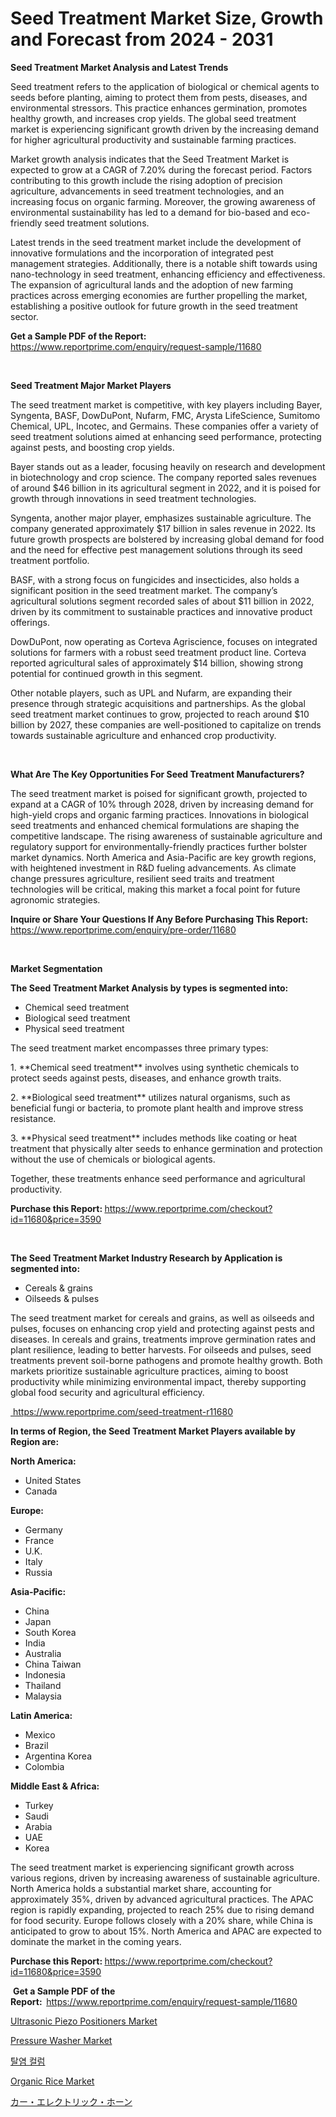 <p><h1>Seed Treatment Market Size, Growth and Forecast from 2024 - 2031</h1></p><p><strong>Seed Treatment Market Analysis and Latest Trends</strong></p>
<p><p>Seed treatment refers to the application of biological or chemical agents to seeds before planting, aiming to protect them from pests, diseases, and environmental stressors. This practice enhances germination, promotes healthy growth, and increases crop yields. The global seed treatment market is experiencing significant growth driven by the increasing demand for higher agricultural productivity and sustainable farming practices.</p><p>Market growth analysis indicates that the Seed Treatment Market is expected to grow at a CAGR of 7.20% during the forecast period. Factors contributing to this growth include the rising adoption of precision agriculture, advancements in seed treatment technologies, and an increasing focus on organic farming. Moreover, the growing awareness of environmental sustainability has led to a demand for bio-based and eco-friendly seed treatment solutions.</p><p>Latest trends in the seed treatment market include the development of innovative formulations and the incorporation of integrated pest management strategies. Additionally, there is a notable shift towards using nano-technology in seed treatment, enhancing efficiency and effectiveness. The expansion of agricultural lands and the adoption of new farming practices across emerging economies are further propelling the market, establishing a positive outlook for future growth in the seed treatment sector.</p></p>
<p><strong>Get a Sample PDF of the Report:&nbsp;</strong> <a href="https://www.reportprime.com/enquiry/request-sample/11680">https://www.reportprime.com/enquiry/request-sample/11680</a></p>
<p>&nbsp;</p>
<p><strong>Seed Treatment Major Market Players</strong></p>
<p><p>The seed treatment market is competitive, with key players including Bayer, Syngenta, BASF, DowDuPont, Nufarm, FMC, Arysta LifeScience, Sumitomo Chemical, UPL, Incotec, and Germains. These companies offer a variety of seed treatment solutions aimed at enhancing seed performance, protecting against pests, and boosting crop yields.</p><p>Bayer stands out as a leader, focusing heavily on research and development in biotechnology and crop science. The company reported sales revenues of around $46 billion in its agricultural segment in 2022, and it is poised for growth through innovations in seed treatment technologies.</p><p>Syngenta, another major player, emphasizes sustainable agriculture. The company generated approximately $17 billion in sales revenue in 2022. Its future growth prospects are bolstered by increasing global demand for food and the need for effective pest management solutions through its seed treatment portfolio.</p><p>BASF, with a strong focus on fungicides and insecticides, also holds a significant position in the seed treatment market. The company’s agricultural solutions segment recorded sales of about $11 billion in 2022, driven by its commitment to sustainable practices and innovative product offerings.</p><p>DowDuPont, now operating as Corteva Agriscience, focuses on integrated solutions for farmers with a robust seed treatment product line. Corteva reported agricultural sales of approximately $14 billion, showing strong potential for continued growth in this segment.</p><p>Other notable players, such as UPL and Nufarm, are expanding their presence through strategic acquisitions and partnerships. As the global seed treatment market continues to grow, projected to reach around $10 billion by 2027, these companies are well-positioned to capitalize on trends towards sustainable agriculture and enhanced crop productivity.</p></p>
<p>&nbsp;</p>
<p><strong>What Are The Key Opportunities For Seed Treatment Manufacturers?</strong></p>
<p><p>The seed treatment market is poised for significant growth, projected to expand at a CAGR of 10% through 2028, driven by increasing demand for high-yield crops and organic farming practices. Innovations in biological seed treatments and enhanced chemical formulations are shaping the competitive landscape. The rising awareness of sustainable agriculture and regulatory support for environmentally-friendly practices further bolster market dynamics. North America and Asia-Pacific are key growth regions, with heightened investment in R&D fueling advancements. As climate change pressures agriculture, resilient seed traits and treatment technologies will be critical, making this market a focal point for future agronomic strategies.</p></p>
<p><strong>Inquire or Share Your Questions If Any Before Purchasing This Report:</strong> <a href="https://www.reportprime.com/enquiry/pre-order/11680">https://www.reportprime.com/enquiry/pre-order/11680</a></p>
<p>&nbsp;</p>
<p><strong>Market Segmentation</strong></p>
<p><strong>The Seed Treatment Market Analysis by types is segmented into:</strong></p>
<p><ul><li>Chemical seed treatment</li><li>Biological seed treatment</li><li>Physical seed treatment</li></ul></p>
<p><p>The seed treatment market encompasses three primary types: </p><p>1. **Chemical seed treatment** involves using synthetic chemicals to protect seeds against pests, diseases, and enhance growth traits. </p><p>   </p><p>2. **Biological seed treatment** utilizes natural organisms, such as beneficial fungi or bacteria, to promote plant health and improve stress resistance.</p><p>3. **Physical seed treatment** includes methods like coating or heat treatment that physically alter seeds to enhance germination and protection without the use of chemicals or biological agents. </p><p>Together, these treatments enhance seed performance and agricultural productivity.</p></p>
<p><strong>Purchase this Report:&nbsp;</strong><a href="https://www.reportprime.com/checkout?id=11680&price=3590">https://www.reportprime.com/checkout?id=11680&price=3590</a></p>
<p>&nbsp;</p>
<p><strong>The Seed Treatment Market Industry Research by Application is segmented into:</strong></p>
<p><ul><li>Cereals & grains</li><li>Oilseeds & pulses</li></ul></p>
<p><p>The seed treatment market for cereals and grains, as well as oilseeds and pulses, focuses on enhancing crop yield and protecting against pests and diseases. In cereals and grains, treatments improve germination rates and plant resilience, leading to better harvests. For oilseeds and pulses, seed treatments prevent soil-borne pathogens and promote healthy growth. Both markets prioritize sustainable agriculture practices, aiming to boost productivity while minimizing environmental impact, thereby supporting global food security and agricultural efficiency.</p></p>
<p><a href="https://www.reportprime.com/seed-treatment-r11680">&nbsp;https://www.reportprime.com/seed-treatment-r11680</a></p>
<p><strong>In terms of Region, the Seed Treatment Market Players available by Region are:</strong></p>
<p>
    <p> <strong> North America: </strong>
        <ul>
            <li>United States</li>
            <li>Canada</li>
        </ul>
        </p> 
    <p> <strong> Europe: </strong>
        <ul>
            <li>Germany</li>
            <li>France</li>
            <li>U.K.</li>
            <li>Italy</li>
            <li>Russia</li>
        </ul>
        </p> 
    <p> <strong> Asia-Pacific: </strong>
        <ul>
            <li>China</li>
            <li>Japan</li>
            <li>South Korea</li>
            <li>India</li>
            <li>Australia</li>
            <li>China Taiwan</li>
            <li>Indonesia</li>
            <li>Thailand</li>
            <li>Malaysia</li>
        </ul>
        </p> 
    <p> <strong> Latin America: </strong>
        <ul>
            <li>Mexico</li>
            <li>Brazil</li>
            <li>Argentina Korea</li>
            <li>Colombia</li>
        </ul>
        </p> 
    <p> <strong> Middle East & Africa: </strong>
        <ul>
            <li>Turkey</li>
            <li>Saudi</li>
            <li>Arabia</li>
            <li>UAE</li>
            <li>Korea</li>
        </ul>
    </p>
    </p>
<p><p>The seed treatment market is experiencing significant growth across various regions, driven by increasing awareness of sustainable agriculture. North America holds a substantial market share, accounting for approximately 35%, driven by advanced agricultural practices. The APAC region is rapidly expanding, projected to reach 25% due to rising demand for food security. Europe follows closely with a 20% share, while China is anticipated to grow to about 15%. North America and APAC are expected to dominate the market in the coming years.</p></p>
<p><strong>Purchase this Report: </strong><a href="https://www.reportprime.com/checkout?id=11680&price=3590">https://www.reportprime.com/checkout?id=11680&price=3590</a></p>
<p>&nbsp;<strong>Get a Sample PDF of the Report:&nbsp;&nbsp;</strong><a href="https://www.reportprime.com/enquiry/request-sample/11680">https://www.reportprime.com/enquiry/request-sample/11680</a></p>
<p><strong></strong></p>
<p><p><a href="https://issuu.com/reportprime-2/docs/ultrasonic-piezo-positioners-market_81e5d9376fb2e3">Ultrasonic Piezo Positioners Market</a></p><p><a href="https://medium.com/@joe.tucker3457/insights-into-pressure-washer-market-share-and-competitive-landscape-for-period-from-2024-to-2031-f95953de71bd">Pressure Washer Market</a></p><p><a href="https://medium.com/@nargishussain12/%EA%B8%80%EB%A1%9C%EB%B2%8C-%EB%8B%B4%EC%88%98%ED%99%94-%EC%BB%AC%EB%9F%BC-%EC%8B%9C%EC%9E%A5-%EB%B6%80%EB%AC%B8-2024-2031-%EC%8B%9C%EC%9E%A5-%EC%A7%80%ED%91%9C-%EB%B0%8F-%EC%8B%9C%EC%9E%A5-%EC%A0%84%EB%9E%B5-%ED%86%B5%EC%B0%B0%EB%A0%A5-e1f886b0c32e">탈염 컬럼</a></p><p><a href="https://github.com/bmorecock/Market-Research-Report-List-5/blob/main/organic-rice-market.md">Organic Rice Market</a></p><p><a href="https://medium.com/@kandrakodamadbg/%E8%87%AA%E5%8B%95%E8%BB%8A%E7%94%A8%E9%9B%BB%E5%8B%95%E3%83%9B%E3%83%BC%E3%83%B3%E7%94%A3%E6%A5%AD%E5%88%86%E6%9E%90%E3%83%AC%E3%83%9D%E3%83%BC%E3%83%88-%E5%B8%82%E5%A0%B4%E8%A6%8F%E6%A8%A1%E3%81%AF-2024%E5%B9%B4%E3%81%8B%E3%82%892031%E5%B9%B4%E3%81%BE%E3%81%A7%E3%81%AE%E6%9C%9F%E9%96%93%E3%81%AB-cagr5-4-%E3%81%A7%E6%88%90%E9%95%B7%E4%BA%88%E6%B8%AC%E3%81%95%E3%82%8C%E3%81%A6%E3%81%84%E3%81%BE%E3%81%99-%E3%82%A2%E3%83%97%E3%83%AA%E3%82%B1%E3%83%BC%E3%82%B7%E3%83%A7%E3%83%B3-%E3%82%BF%E3%82%A4%E3%83%97-%E5%9C%B0%E5%9F%9F%E5%88%A5%E3%81%AB%E5%88%86%E6%9E%90%E3%81%95%E3%82%8C%E3%81%A6%E3%81%84%E3%81%BE%E3%81%99-b7c2a988263c">カー・エレクトリック・ホーン</a></p></p>